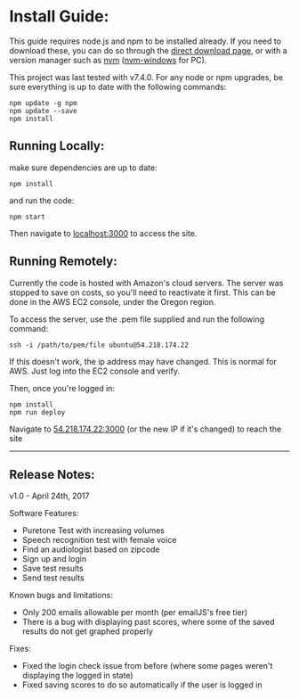 # Install Guide:

This guide requires node.js and npm to be installed already. If you need to download these, you can do so through the [direct download page](https://nodejs.org/en/download), or with a version manager such as [nvm](https://github.com/creationix/nvm) ([nvm-windows](https://github.com/coreybutler/nvm-windows) for PC).

This project was last tested with v7.4.0. For any node or npm upgrades, be sure everything is up to date with the following commands:

```
npm update -g npm
npm update --save
npm install
```


## Running Locally:

make sure dependencies are up to date:

```
npm install
```

and run the code:

```
npm start
```

Then navigate to [localhost:3000](http://localhost:3000) to access the site.

## Running Remotely:

Currently the code is hosted with Amazon's cloud servers. The server was stopped to save on costs, so you'll need to reactivate it first. This can be done in the AWS EC2 console, under the Oregon region.

To access the server, use the .pem file supplied and run the following command:

```
ssh -i /path/to/pem/file ubuntu@54.218.174.22
```

If this doesn't work, the ip address may have changed. This is normal for AWS. Just log into the EC2 console and verify.

Then, once you're logged in:

```
npm install
npm run deploy
```

Navigate to [54.218.174.22:3000](http://54.218.174.22:3000) (or the new IP if it's changed) to reach the site


---


## Release Notes:
v1.0 - April 24th, 2017

Software Features:
- Puretone Test with increasing volumes
- Speech recognition test with female voice
- Find an audiologist based on zipcode
- Sign up and login
- Save test results
- Send test results

Known bugs and limitations:
- Only 200 emails allowable per month (per emailJS's free tier)
- There is a bug with displaying past scores, where some of the saved results do not get graphed properly

Fixes:
- Fixed the login check issue from before (where some pages weren't displaying the logged in state)
- Fixed saving scores to do so automatically if the user is logged in
